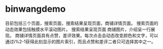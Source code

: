 # binwangdemo
目前包括三个页面，搜索页面，搜索结果呈现页面，商铺详情页面。
搜索页面的动态效果包括触摸水平滚动图片。
搜索结果呈现页面 商铺图片，介绍呈一行展现。
商铺详情页面具有点赞，差评效果。每次点击会动态改变颜色和文字，可以通过i%2-1获得此刻显示的图片索引，而且点赞和差评二者只可选择其中之一。
